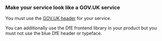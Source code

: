 ### Make your service look like a GOV.UK service

You must use the [GOV.UK header](https://design-system.service.gov.uk/components/header/) for your service.

You can additionally use the DfE frontend library in your product but you must not use the blue DfE header or typeface.